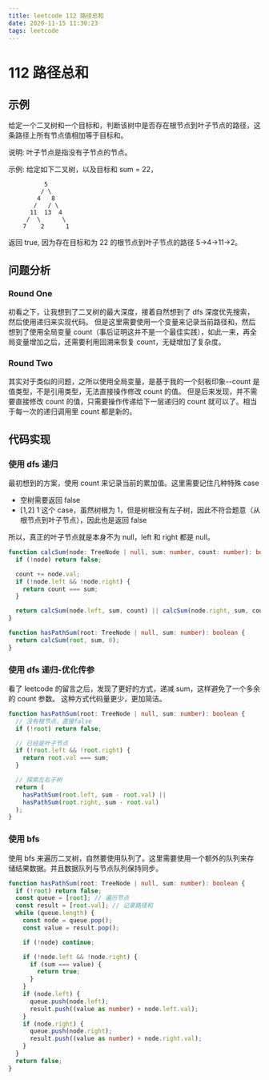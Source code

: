 ```yaml
---
title: leetcode 112 路径总和
date: 2020-11-15 11:30:23
tags: leetcode
---
```


# 112 路径总和

## 示例

给定一个二叉树和一个目标和，判断该树中是否存在根节点到叶子节点的路径，这条路径上所有节点值相加等于目标和。

说明: 叶子节点是指没有子节点的节点。

示例:
给定如下二叉树，以及目标和 sum = 22，

              5
             / \
            4   8
           /   / \
          11  13  4
         /  \      \
        7    2      1

返回 true, 因为存在目标和为 22 的根节点到叶子节点的路径 5->4->11->2。

## 问题分析

### Round One

初看之下，让我想到了二叉树的最大深度，接着自然想到了 dfs 深度优先搜索，然后使用递归来实现代码。
但是这里需要使用一个变量来记录当前路径和，然后想到了使用全局变量 count（事后证明这并不是一个最佳实践），如此一来，再全局变量增加之后，还需要利用回溯来恢复 count，无疑增加了复杂度。

### Round Two

其实对于类似的问题，之所以使用全局变量，是基于我的一个刻板印象--count 是值类型，不是引用类型，无法直接操作修改 count 的值。
但是后来发现，并不需要直接修改 count 的值，只需要操作传递给下一层递归的 count 就可以了。相当于每一次的递归调用里 count 都是新的。

## 代码实现

### 使用 dfs 递归

最初想到的方案，使用 count 来记录当前的累加值。这里需要记住几种特殊 case

- 空树需要返回 false
- [1,2] 1 这个 case，虽然树根为 1，但是树根没有左子树，因此不符合题意（从根节点到叶子节点），因此也是返回 false

所以，真正的叶子节点就是本身不为 null，left 和 right 都是 null。

```typescript
function calcSum(node: TreeNode | null, sum: number, count: number): boolean {
  if (!node) return false;

  count += node.val;
  if (!node.left && !node.right) {
    return count === sum;
  }

  return calcSum(node.left, sum, count) || calcSum(node.right, sum, count);
}

function hasPathSum(root: TreeNode | null, sum: number): boolean {
  return calcSum(root, sum, 0);
}
```

### 使用 dfs 递归-优化传参

看了 leetcode 的留言之后，发现了更好的方式，递减 sum，这样避免了一个多余的 count 参数。
这种方式代码量更少，更加简洁。

```typescript
function hasPathSum(root: TreeNode | null, sum: number): boolean {
  // 没有根节点，直接false
  if (!root) return false;

  // 已经是叶子节点
  if (!root.left && !root.right) {
    return root.val === sum;
  }

  // 探索左右子树
  return (
    hasPathSum(root.left, sum - root.val) ||
    hasPathSum(root.right, sum - root.val)
  );
}
```

### 使用 bfs

使用 bfs 来遍历二叉树，自然要使用队列了。这里需要使用一个额外的队列来存储结果数据。并且数据队列与节点队列保持同步。

```typescript
function hasPathSum(root: TreeNode | null, sum: number): boolean {
  if (!root) return false;
  const queue = [root]; // 遍历节点
  const result = [root.val]; // 记录路径和
  while (queue.length) {
    const node = queue.pop();
    const value = result.pop();

    if (!node) continue;

    if (!node.left && !node.right) {
      if (sum === value) {
        return true;
      }
    }
    if (node.left) {
      queue.push(node.left);
      result.push((value as number) + node.left.val);
    }
    if (node.right) {
      queue.push(node.right);
      result.push((value as number) + node.right.val);
    }
  }
  return false;
}
```
